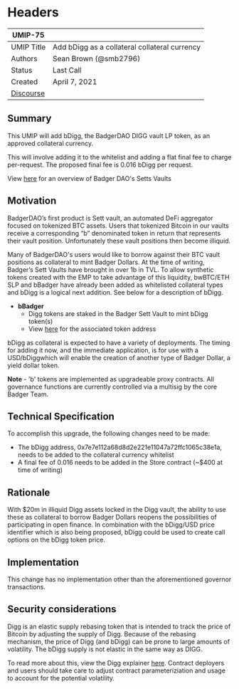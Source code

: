 # Headers

| UMIP-75 |                                     |
| ---------- | ----------------------------------- |
| UMIP Title | Add bDigg as a collateral collateral currency |
| Authors    | Sean Brown (@smb2796)  |
| Status     | Last Call                               |
| Created    | April 7, 2021                    |
| [Discourse](https://discourse.umaproject.org/t/add-bdigg-as-a-collateral-currency/854)    |

## Summary

This UMIP will add bDigg, the BadgerDAO DIGG vault LP token, as an approved collateral currency. 

This will involve adding it to the whitelist and adding a flat final fee to charge per-request. The proposed final fee is 0.016 bDigg per request.

View [here](https://badgerdao.medium.com/sett-vault-user-guide-9040b2f4b7a4) for an overview of Badger DAO's Setts Vaults

## Motivation

BadgerDAO’s first product is Sett vault, an automated DeFi aggregator focused on tokenized BTC assets. Users that tokenized Bitcoin in our vaults receive a corresponding “b” denominated token in return that represents their vault position. Unfortunately these vault positions then become illiquid. 

Many of BadgerDAO's users would like to borrow against their BTC vault positions as collateral to mint Badger Dollars. At the time of writing, Badger’s Sett Vaults have brought in over 1b in TVL. To allow synthetic tokens created with the EMP to take advantage of this liquidity, bwBTC/ETH SLP and bBadger have already been added as whitelisted collateral types and bDigg is a logical next addition. See below for a description of bDigg.

- **bBadger**
    - Digg tokens are staked in the Badger Sett Vault to mint bDigg token(s)
    - View [here](https://etherscan.io/address/0x7e7e112a68d8d2e221e11047a72ffc1065c38e1a) for the associated token address


bDigg as collateral is expected to have a variety of deployments. The timing for adding it now, and the immediate application, is for use with a USD/bDiggwhich will enable the creation of another type of Badger Dollar, a yield dollar token.

**Note** - 'b' tokens are implemented as upgradeable proxy contracts.  All governance functions are currently controlled via a multisig by the core Badger Team.  

## Technical Specification

To accomplish this upgrade, the following changes need to be made:

- The bDigg address, 0x7e7e112a68d8d2e221e11047a72ffc1065c38e1a, needs to be added to the collateral currency whitelist 
- A final fee of 0.016 needs to be added in the Store contract (~$400 at time of writing)

## Rationale

With $20m in illiquid Digg assets locked in the Digg vault, the ability to use these as collateral to borrow Badger Dollars reopens the possibilities of participating in open finance. In combination with the bDigg/USD price identifier which is also being proposed, bDigg could be used to create call options on the bDigg token price.

## Implementation

This change has no implementation other than the aforementioned governor transactions.

## Security considerations

Digg is an elastic supply rebasing token that is intended to track the price of Bitcoin by adjusting the supply of Digg. Because of the rebasing mechanism, the price of Digg (and bDigg) can be prone to large amounts of volatility. The bDigg supply is not elastic in the same way as DIGG.

To read more about this, view the Digg explainer [here](https://badger.finance/digg). Contract deployers and users should take care to adjust contract parameteriziation and usage to account for the potential volatility.

